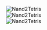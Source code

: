 ![Nand2Tetris](http://www.geekresearchlab.net/coursera/n2t/n2t-boolean-thm.jpg)
<br>
![Nand2Tetris](http://www.geekresearchlab.net/coursera/n2t/n2t-boolean.jpg)
<br>
![Nand2Tetris](http://www.geekresearchlab.net/coursera/n2t/n2t-boolean-expr.jpg)
